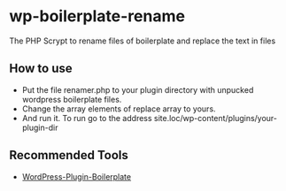 # wp-boilerplate-rename
The PHP Scrypt to rename files of boilerplate and replace the text in files

## How to use
* Put the file renamer.php to your plugin directory with unpucked wordpress boilerplate files.
* Change the array elements of replace array to yours.
* And run it.
To run go to the address site.loc/wp-content/plugins/your-plugin-dir

## Recommended Tools

* [WordPress-Plugin-Boilerplate](https://github.com/DevinVinson/WordPress-Plugin-Boilerplate)
